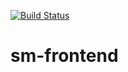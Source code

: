 [![Build Status](https://travis-ci.org/codjoero/sm-frontend.svg?branch=develop)](https://travis-ci.org/codjoero/sm-frontend)

# sm-frontend